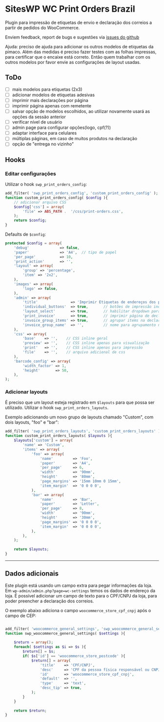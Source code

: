 

# SitesWP WC Print Orders Brazil

Plugin para impressão de etiquetas de envio e declaração dos correios a partir de pedidos do WooCommerce.

Enviem feedback, report de bugs e sugestões via [issues do github](https://github.com/siteswp-team/siteswp-woocommerce-print-orders-brazil/issues) 

Ajuda: preciso de ajuda para adicionar os outros modelos de etiquetas da pimaco. Além das medidas é preciso fazer testes com as folhas impressas, para certificar que o encaixe está correto. Então quem trabalhar com os outros modelos por favor envie as configurações de layout usadas.

## ToDo
- [ ] mais modelos para etiquetas (2x3)
- [ ] adicionar modelos de etiquetas adesivas
- [ ] imprimir mais declarações por página
- [ ] imprimir página apenas com remetente
- [ ] salvar opção de modelos escolhidos, ao utilizar novamente usará as opções da sessão anterior
- [ ] verificar nível de usuário
- [ ] admin page para configurar opções(logo, cpf(?))
- [ ] adaptar interface para celulares
- [ ] múltiplas páginas, em caso de muitos produtos na declaração
- [ ] opção de "entrega no vizinho"

## Hooks

### Editar configurações

Utilizar o hook `swp_print_orders_config`:
```php
add_filter( 'swp_print_orders_config', 'custom_print_orders_config' );
function custom_print_orders_config( $config ){
    // adicionar arquivo CSS
    $config['css'] = array(
        'file' => ABS_PATH .  '/css/print-orders.css',
    );
    return $config;
}
```

Defaults de `$config`:
```php
protected $config = array(
    'debug'              => false,
    'paper'              => 'A4',  // tipo de papel
    'per_page'           => 10,
    'print_action'       => '',
    'layout' => array(
        'group' => 'percentage',
        'item' => '2x2',
    ),
    'images' => array(
        'logo' => false,
    ),
    'admin' => array(
        'title'               => 'Imprimir Etiquetas de endereços dos pedidos',
        'individual_buttons'  => true,       // botões de impressão individuais para cada pedido
        'layout_select'       => true,       // habilitar dropdown para seleção de layout, como modelos de etiquetas pimaco
        'print_invoice'       => true,       // imprimir página de declaração de contepúdo dos correios
        'invoice_group_items' => true,       // agrupar items na declaração
        'invoice_group_name'  => '',         // nome para agrupamento na declaração
    ),
    'css' => array(
        'base'    => '',    // CSS inline geral
        'preview' => '',    // CSS inline apenas para visualização
        'print'   => '',    // CSS inline apenas para impressão
        'file'    => '',    // arquivo adicional de css
    ),
    'barcode_config' => array(
        'width_factor' => 1,
        'height'       => 50,
    ),
);
```
### Adicionar layouts

É preciso que um layout esteja registrado em `$layouts` para que possa ser utilizado. Utilizar o hook `swp_print_orders_layouts`.

Exemplo adicionando um novo grupo de layouts chamado "Custom", com dois layouts, "foo" e "bar":
```php
add_filter( 'swp_print_orders_layouts', 'custom_print_orders_layouts' );
function custom_print_orders_layouts( $layouts ){
    $layouts['custom'] = array(
        'name' => 'Custom',
        'items' => array(
            'foo' => array(
                'name'         => 'Foo',
                'paper'        => 'A4',
                'per_page'     => 6,
                'width'        => '90mm',
                'height'       => '80mm',
                'page_margins' => '15mm 10mm 0 15mm',
                'item_margin'  => '0 0 0 0',
            ),
            'bar' => array(
                'name'         => 'Bar',
                'paper'        => 'Letter',
                'per_page'     => 8,
                'width'        => '90mm',
                'height'       => '30mm',
                'page_margins' => '0 0 0 0',
                'item_margin'  => '0 0 0 0',
            ),
        ),
    );
    
    return $layouts;
}
```

----------

## Dados adicionais

Este plugin está usando um campo extra para pegar informações da loja. Em `wp-admin/admin.php?page=wc-settings` temos os dados de endereço da loja. É possível adicionar um campo de texto para o CPF/CNPJ da loja, para poder preencher a declaração dos correios.

O exemplo abaixo adiciona o campo `woocommerce_store_cpf_cnpj` após o campo de CEP:
```php

add_filter( 'woocommerce_general_settings', 'swp_woocommerce_general_settings' );
function swp_woocommerce_general_settings( $settings ){
    
    $return = array();
    foreach( $settings as $i => $s ){
        $return[] = $s;
        if( $s['id'] == 'woocommerce_store_postcode' ){
            $return[] = array(
                'title'    => 'CPF/CNPJ',
                'desc'     => 'CPF da pessoa física responsável ou CNPJ da loja.',
                'id'       => 'woocommerce_store_cpf_cnpj',
                'default'  => '',
                'type'     => 'text',
                'desc_tip' => true,
            );
        }
    }
    
    return $return;
}
```
